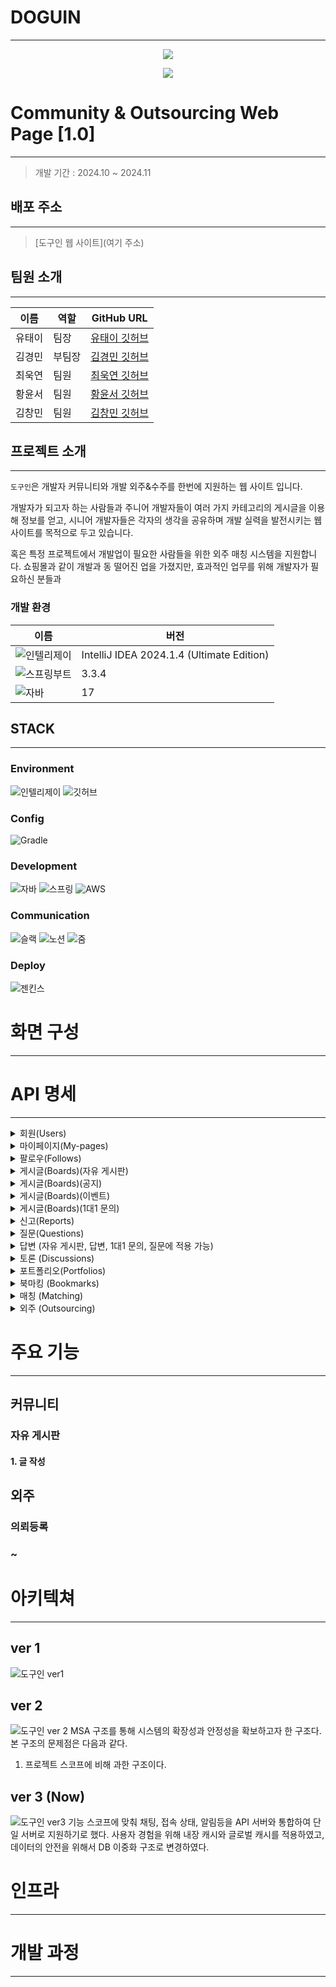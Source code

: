 # DOGUIN

---

<p align="center">
  <img src="https://github.com/user-attachments/assets/69950ba2-41e4-4fed-b5e5-b24a75a456dd">
</p>

<p align="center">
   <img src="https://hits.seeyoufarm.com/api/count/incr/badge.svg?url=https%3A%2F%2Fgithub.com%2FDogUin-Community%2Fdoguin&count_bg=%2379C83D&title_bg=%23555555&icon=conda-forge.svg&icon_color=%23FFFFFF&title=hits&edge_flat=false">
</p>

# Community & Outsourcing Web Page [1.0]

---
> 개발 기간 : 2024.10 ~ 2024.11

## 배포 주소

---
> [도구인 웹 사이트](여기 주소)

## 팀원 소개

---

| 이름  | 역할  | GitHub URL                                             |
|-----|-----|--------------------------------------------------------|
| 유태이 | 팀장  | [유태이 깃허브](https://github.com/tiyu25)                   |
| 김경민 | 부팀장 | [김경민 깃허브](https://github.com/kkm4512?tab=repositories) |
| 최욱연 | 팀원  | [최욱연 깃허브](https://github.com/chukye1216)               |
| 황윤서 | 팀원  | [황윤서 깃허브](https://github.com/yunseohhe)                |
| 김창민 | 팀원  | [김창민 깃허브](https://github.com/Rlackdals981010)          |

## 프로젝트 소개

---
`도구인`은 개발자 커뮤니티와 개발 외주&수주를 한번에 지원하는 웹 사이트 입니다.

개발자가 되고자 하는 사람들과 주니어 개발자들이 여러 가지 카테고리의 게시글을 이용해 정보를 얻고, 시니어 개발자들은 각자의 생각을 공유하며 개발 실력을 발전시키는 웹 사이트를 목적으로 두고 있습니다.

혹은 특정 프로젝트에서 개발업이 필요한 사람들을 위한 외주 매칭 시스템을 지원합니다. 쇼핑몰과 같이 개발과 동 떨어진 업을 가졌지만, 효과적인 업무를 위해 개발자가 필요하신 분들과 



### 개발 환경

| 이름                                                                                                                        | 버전                                        |
|---------------------------------------------------------------------------------------------------------------------------|-------------------------------------------|
| ![인텔리제이](   https://img.shields.io/badge/IntelliJ_IDEA-000000.svg?style=for-the-badge&logo=intellij-idea&logoColor=white) | IntelliJ IDEA 2024.1.4 (Ultimate Edition) |
| ![스프링부트](https://img.shields.io/badge/SpringBoot-6db33f?style=for-the-badge&logo=springboot&logoColor=white)              | 3.3.4                                     |
| ![자바](https://img.shields.io/badge/Java-ED8B00?style=for-the-badge&logo=openjdk&logoColor=white)                          | 17                                        |

## STACK

---

### Environment

![인텔리제이](   https://img.shields.io/badge/IntelliJ_IDEA-000000.svg?style=for-the-badge&logo=intellij-idea&logoColor=white) ![깃허브](https://img.shields.io/badge/GitHub-100000?style=for-the-badge&logo=github&logoColor=white)

### Config

![Gradle](https://img.shields.io/badge/Gradle-02303A.svg?style=for-the-badge&logo=Gradle&logoColor=white)

### Development

![자바](https://img.shields.io/badge/Java-ED8B00?style=for-the-badge&logo=openjdk&logoColor=white) ![스프링](https://img.shields.io/badge/Spring-6DB33F?style=for-the-badge&logo=spring&logoColor=white)  ![AWS](https://img.shields.io/badge/Amazon_AWS-232F3E?style=for-the-badge&logo=amazon-aws&logoColor=white)

### Communication

![슬랙](https://img.shields.io/badge/Slack-4A154B?style=for-the-badge&logo=slack&logoColor=white) ![노션](https://img.shields.io/badge/Notion-000000?style=for-the-badge&logo=notion&logoColor=white) ![줌](https://img.shields.io/badge/Zoom-2D8CFF?style=for-the-badge&logo=zoom&logoColor=white)

### Deploy

![젠킨스](https://img.shields.io/badge/Jenkins-D24939?style=for-the-badge&logo=Jenkins&logoColor=white)

# 화면 구성

---

# API 명세

---
<details>
   <summary> 회원(Users) </summary>

| 담당자 | 진행상황 | method | 기능 | URL | request header | response header | request | response |
|-----|------|--------|----|-----|----------------|-----------------|---------|----------|
|     |      |        |    |     |                |                 |         |          |

</details>
<details>
   <summary> 마이페이지(My-pages) </summary>

| 담당자 | 진행상황 | method | 기능 | URL | request header | response header | request | response |
|-----|------|--------|----|-----|----------------|-----------------|---------|----------|
|     |      |        |    |     |                |                 |         |          |

</details>
<details>
   <summary> 팔로우(Follows) </summary>

| 담당자 | 진행상황 | method | 기능 | URL | request header | response header | request | response |
|-----|------|--------|----|-----|----------------|-----------------|---------|----------|
|     |      |        |    |     |                |                 |         |          |

</details>
<details>
   <summary> 게시글(Boards)(자유 게시판) </summary>

| 담당자 | 진행상황 | method | 기능 | URL | request header | response header | request | response |
|-----|------|--------|----|-----|----------------|-----------------|---------|----------|
|     |      |        |    |     |                |                 |         |          |

</details>
<details>
   <summary> 게시글(Boards)(공지) </summary>

| 담당자 | 진행상황 | method | 기능 | URL | request header | response header | request | response |
|-----|------|--------|----|-----|----------------|-----------------|---------|----------|
|     |      |        |    |     |                |                 |         |          |

</details>
<details>
   <summary> 게시글(Boards)(이벤트) </summary>

| 담당자 | 진행상황 | method | 기능 | URL | request header | response header | request | response |
|-----|------|--------|----|-----|----------------|-----------------|---------|----------|
|     |      |        |    |     |                |                 |         |          |

</details>
<details>
   <summary> 게시글(Boards)(1대1 문의) </summary>

| 담당자 | 진행상황 | method | 기능 | URL | request header | response header | request | response |
|-----|------|--------|----|-----|----------------|-----------------|---------|----------|
|     |      |        |    |     |                |                 |         |          |

</details>
<details>
   <summary> 신고(Reports) </summary>

| 담당자 | 진행상황 | method | 기능 | URL | request header | response header | request | response |
|-----|------|--------|----|-----|----------------|-----------------|---------|----------|
|     |      |        |    |     |                |                 |         |          |

</details>
<details>
   <summary> 질문(Questions) </summary>

| 담당자 | 진행상황 | method | 기능 | URL | request header | response header | request | response |
|-----|------|--------|----|-----|----------------|-----------------|---------|----------|
|     |      |        |    |     |                |                 |         |          |

</details>
<details>
   <summary> 답변 (자유 게시판, 답변, 1대1 문의, 질문에 적용 가능) </summary>

| 담당자 | method | 기능       | URL                                                 | request header             | response header                 | request                | response                                                                                                                                                                                                                                                                                                                                                  |
|-----|--------|----------|-----------------------------------------------------|----------------------------|---------------------------------|------------------------|-----------------------------------------------------------------------------------------------------------------------------------------------------------------------------------------------------------------------------------------------------------------------------------------------------------------------------------------------------------|
| 유태이 | POST   | 답변 생성    | /api/v1/questions/{question_id}/answers             | Authorization: BearerToken | Content-Type : application/json | { “content”: “답변 본문” } | { “code”: 200, “message”: “답변 등록이 완료되었습니다.”, “data”: { “id”: 답변ID, “content”: “답변 본문”, “created_at”: “2024-11-04”, “update_at”: “2024-11-04” } }                                                                                                                                                                                                          |  
| 유태이 | PUT    | 답변 수정    | /api/v1/questions/{question_id}/answers/{answer_id} | Authorization: BearerToken | Content-Type : application/json | { “content”: “답변 본문” } | { “code”: 200, “message”: “답변 수정이 완료되었습니다.”, “data”: { “id”: 답변ID, “content”: “수정된 답변 본문”, “created_at”: “2024-11-02”, “update_at”: “2024-11-04” } }                                                                                                                                                                                                      |  
| 유태이 | GET    | 답변 다건 조회 | /api/v1/questions/{question_id}/answers             |                            | Content-Type : application/json |                        | { “code”: 200, “message”: “답변 조회가 완료되었습니다.”, “data”: [ { “id”: 답변ID, “content”: “답변 본문”, “created_at”: “2024-11-04”, “update_at”: “2024-11-04” }, { “id”: 답변ID, “content”: “답변 본문”, “created_at”: “2024-11-04”, “update_at”: “2024-11-04” }, ] }                                                                                                          |  
| 유태이 | GET    | 답변 단건 조회 | /api/v1/questions/{question_id}/answers/{answer_id} |                            | Content-Type : application/json |                        | { “code”: 200, “message”: “답변 단건 조회가 완료되었습니다.”, “data”: [ { “id”: 답변ID, “content”: “답변 본문”, “created_at”: “2024-11-04”, “update_at”: “2024-11-04” }, { “id”: 답변ID, “content”: “답변 본문”, “created_at”: “2024-11-04”, “update_at”: “2024-11-04”, “applies”: { “id”: 답변ID, “content”: “답변 본문”, “created_at”: “2024-11-04”, “update_at”: “2024-11-04” } }, ] } |  
| 유태이 | DELETE | 답변 삭제    | /api/v1/questions/{question_id}/answers/{answer_id} | Authorization: BearerToken | Content-Type : application/json |                        | { “code”: 200, “message”: “답변 삭제가 완료되었습니다.”                                                                                                                                                                                                                                                                                                               |  

</details>
<details>
   <summary> 토론 (Discussions) </summary>

| 담당자 | method | 기능 | URL | request header | response header | request | response |
|-----|--------|----|-----|----------------|-----------------|---------|----------|
| 최욱연 |        |    |     |                |                 |         |          |

</details>
<details>
   <summary> 포트폴리오(Portfolios) </summary>

| 담당자 | method | 기능       | URL                               | request header                    | response header | request | response                                                                                                                                                                                                                                                   |
|-----|--------|----------|-----------------------------------|-----------------------------------|-----------------|---------|------------------------------------------------------------------------------------------------------------------------------------------------------------------------------------------------------------------------------------------------------------|
| 김경민 | GET    | 포트폴리오 조회 | /api/v1/portfolios/{portfolio_id} | Authorization: Bearer <JWT Token> |                 |         | { ”code” : 200, ”message” : “success”, ”data” : { “portfolioId”: 1, “userId” : 1, “title” : “example”, “content” : “example”, “skill” : “Java”, “work_experience” : 3, “area” : “Seoul”, “project_history” : “project_hisotrys…”, “work_type” : “재택근무” } } |
| 김경민 | POST   | 포트폴리오 생성 | /api/v1/portfolios                | Authorization: Bearer <JWT Token> |                 |         | { ”code” : 200, ”message” : “요청에 성공 하였습니다”, ”data” : null }                                                                                                                                                                                                |
| 김경민 | PUT    | 포트폴리오 수정 | /api/v1/portfolios/{portfolio_id} | Authorization: Bearer <JWT Token> |                 |         | { ”code” : 200, ”message” : “요청에 성공 하였습니다”, ”data” : null }                                                                                                                                                                                                |
| 김경민 | DELETE | 포트폴리오 삭제 | /api/v1/portfolios/{portfolio_id} | Authorization: Bearer <JWT Token> |                 |         | { ”code” : 200, ”message” : “요청에 성공 하였습니다”, ”data” : null }                                                                                                                                                                                                |

</details>
<details>
   <summary> 북마킹 (Bookmarks) </summary>

| 담당자 | method | 기능         | URL               | request header                    | response header | request | response                                                           |
|-----|--------|------------|-------------------|-----------------------------------|-----------------|---------|--------------------------------------------------------------------|
| 김경민 | GET    | 본인의 북마킹 조회 | /api/v1/bookmarks | Authorization: Bearer <JWT Token> |                 |         | { ”code” : 200, ”message” : “요청에 성공 하였습니다”, ”data” : [1,2,3,4,5] } |
| 김경민 | POST   | 북마킹 생성     | /api/v1/bookmarks | Authorization: Bearer <JWT Token> |                 |         | { ”code” : 201, ”message” : “요청에 성공 하였습니다”, ”data” : null }        |
| 김경민 | DELETE | 북마킹 삭제     | /api/v1/bookmarks | Authorization: Bearer <JWT Token> |                 |         | { ”code” : 201, ”message” : “요청에 성공 하였습니다”, ”data” : null }        |

</details>
<details>
   <summary> 매칭 (Matching) </summary>

| 담당자 | method | 기능    | URL                             | request header                    | response header | request                                    | response                                                                           |
|-----|--------|-------|---------------------------------|-----------------------------------|-----------------|--------------------------------------------|------------------------------------------------------------------------------------|
| 김경민 | GET    | 매칭 조회 | /api/v1/Matchings/{matching_id} | Authorization: Bearer <JWT Token> |                 |                                            | { ”code” : 200, ”message” : “요청에 성공 하였습니다”, ”data” : { “status” : “connection” } } | 
| 김경민 | POST   | 매칭 생성 | /api/v1/Matchings               | Authorization: Bearer <JWT Token> |                 | { “portfolioId” : 1, “outsourcingId” : 1 } | { ”code” : 200, ”message” : “요청에 성공 하였습니다”, ”data” : null }                        |
| 김경민 | PUT    | 매칭 수정 | /api/v1/Matchings/{matching_id} | Authorization: Bearer <JWT Token> |                 | { “status” : “dis connection” }            | { ”code” : 200, ”message” : “요청에 성공 하였습니다”, ”data” : null }                        |  
| 김경민 | DELETE | 매칭 삭제 | /api/v1/Matchings/{matching_id} | Authorization: Bearer <JWT Token> |                 |                                            | { ”code” : 200, ”message” : “요청에 성공 하였습니다”, ”data” : null }                        |

</details>
<details>
   <summary> 외주 (Outsourcing) </summary>

| 담당자 | method | 기능    | URL                                   | request header                    | response header | request                                                                                                                                                                                                                                                                                                         | response                                                    |
|-----|--------|-------|---------------------------------------|-----------------------------------|-----------------|-----------------------------------------------------------------------------------------------------------------------------------------------------------------------------------------------------------------------------------------------------------------------------------------------------------------|-------------------------------------------------------------|
| 김경민 | GET    | 외주 조회 | /api/v1/outsourcings/{outsourcing_id} | Authorization: Bearer <JWT Token> |                 |                                                                                                                                                                                                                                                                                                                 | { ”code” : 200, ”message” : “요청에 성공 하였습니다”, ”data” : null } |
| 김경민 | POST   | 외주 생성 | /api/v1/outsourcings                  | Authorization: Bearer <JWT Token> |                 | { “outsourctingId”: 1, “userId” : 1, “title” : “example”, “content” : “example”, “preferential” : “Java 잘하는 사람 우대”, “work_type” : “재택근무” “skill” : “Java”, “price” : 1,000,000 “dead_line” : 2024-01-02, “start_date” : 2024-01-01 “area” : “Seoul”, “period” : “6개월”, “area” : “Seoul”, “skill” : “java” }     |                                                             |
| 김경민 | PUT    | 외주 수정 | /api/v1/outsourcings/{outsourcing_id} | Authorization: Bearer <JWT Token> |                 | { “outsourctingId”: 2, “userId” : 2, “title” : “example1”, “content” : “example1”, “preferential” : “Java 1잘하는 사람 우대”, “work_type” : “재택근무1” “skill” : “Java”, “price” : 1,000,000 “dead_line” : 2024-01-02, “start_date” : 2024-01-01 “area” : “Seoul”, “period” : “6개월”, “area” : “Seoul”, “skill” : “java” } | { ”code” : 200, ”message” : “요청에 성공 하였습니다”, ”data” : null } |
| 김경민 | DELETE | 외주 삭제 | /api/v1/outsourcings/{outsourcing_id} | Authorization: Bearer <JWT Token> |                 |                                                                                                                                                                                                                                                                                                                 | { ”code” : 200, ”message” : “요청에 성공 하였습니다”, ”data” : null } |

</details>

# 주요 기능

---

## 커뮤니티

### 자유 게시판

#### 1. 글 작성

###

## 외주

### 의뢰등록

### ~

# 아키텍쳐

---

## ver 1
![도구인 ver1](https://github.com/user-attachments/assets/2ea49f52-3318-452a-b8db-7f1f3c81bbc6)


## ver 2
![도구인 ver 2](https://github.com/user-attachments/assets/9066ffbe-73c5-4f41-a46d-830d5355f309)
MSA 구조를 통해 시스템의 확장성과 안정성을 확보하고자 한 구조다.
본 구조의 문제점은 다음과 같다.
1. 프로젝트 스코프에 비해 과한 구조이다.


## ver 3 (Now)
![도구인 ver3](https://github.com/user-attachments/assets/2bf04107-fad5-47ba-9207-bac038d86cec)
기능 스코프에 맞춰 채팅, 접속 상태, 알림등을 API 서버와 통합하여 단일 서버로 지원하기로 했다.
사용자 경험을 위해 내장 캐시와 글로벌 캐시를 적용하였고, 데이터의 안전을 위해서 DB 이중화 구조로 변경하였다.


# 인프라

---

# 개발 과정

---

